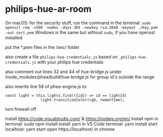 # philips-hue-ar-room

On macOS:
for the security stuff, run the command in the terminal:
`sudo openssl req -x509 -nodes -days 365 -newkey rsa:2048 -keyout ./key.pem -out cert.pem`
Windows is the same but without `sudo`, if you have openssl installed

put the \*.pem files in the /sec/ folder

also create a file `philips-hue-credentials.js` based on `_philips-hue-credentials.js` with your philips hue credentials

also comment out lines 32 and 44 of hue-bridge.js under /node_modules/phea/build/hue-bridge.js for group id's outside the range

also rewrite line 58 of phea-engine.js to:

```
const light = this.lights.find(({id}) => id == lightId)
                light.transitionColor(rgb, tweenTime);
```

turn firewall off

install https://code.visualstudio.com/ & https://nodejs.org/en/
install npm in terminal: sudo npm install
install yarn in VS Code terminal: yarn install
start localhost: yarn start
open https://localhost/ in chrome
